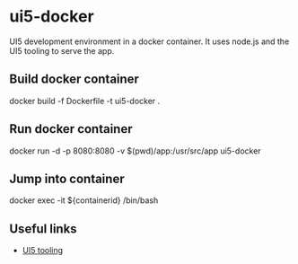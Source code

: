 # ui5-docker
UI5 development environment in a docker container.
It uses node.js and the UI5 tooling to serve the app.

## Build docker container
docker build -f Dockerfile -t ui5-docker .

## Run docker container
docker run -d -p 8080:8080 -v $(pwd)/app:/usr/src/app ui5-docker

## Jump into container
docker exec -it ${containerid} /bin/bash

## Useful links
* [UI5 tooling](https://github.com/SAP/ui5-tooling)
